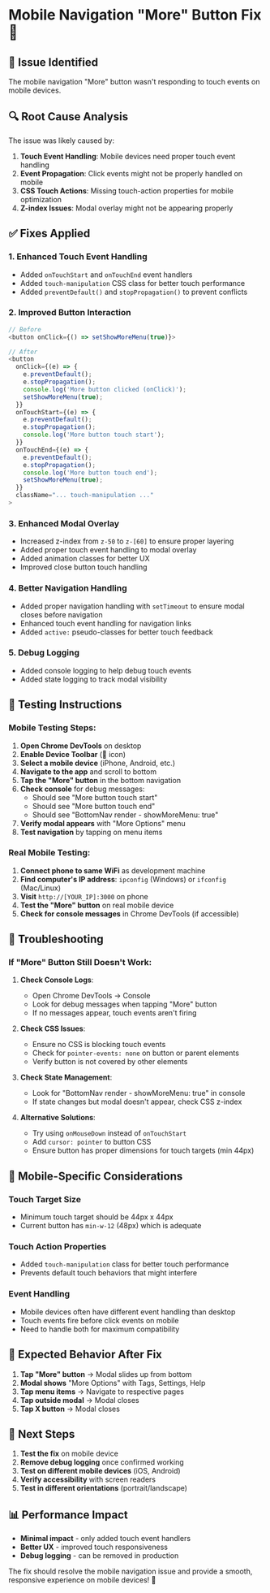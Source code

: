 # Mobile Navigation "More" Button Fix 🔧

## 🐛 **Issue Identified**
The mobile navigation "More" button wasn't responding to touch events on mobile devices.

## 🔍 **Root Cause Analysis**
The issue was likely caused by:
1. **Touch Event Handling**: Mobile devices need proper touch event handling
2. **Event Propagation**: Click events might not be properly handled on mobile
3. **CSS Touch Actions**: Missing touch-action properties for mobile optimization
4. **Z-index Issues**: Modal overlay might not be appearing properly

## ✅ **Fixes Applied**

### **1. Enhanced Touch Event Handling**
- Added `onTouchStart` and `onTouchEnd` event handlers
- Added `touch-manipulation` CSS class for better touch performance
- Added `preventDefault()` and `stopPropagation()` to prevent conflicts

### **2. Improved Button Interaction**
```typescript
// Before
<button onClick={() => setShowMoreMenu(true)}>

// After  
<button
  onClick={(e) => {
    e.preventDefault();
    e.stopPropagation();
    console.log('More button clicked (onClick)');
    setShowMoreMenu(true);
  }}
  onTouchStart={(e) => {
    e.preventDefault();
    e.stopPropagation();
    console.log('More button touch start');
  }}
  onTouchEnd={(e) => {
    e.preventDefault();
    e.stopPropagation();
    console.log('More button touch end');
    setShowMoreMenu(true);
  }}
  className="... touch-manipulation ..."
>
```

### **3. Enhanced Modal Overlay**
- Increased z-index from `z-50` to `z-[60]` to ensure proper layering
- Added proper touch event handling to modal overlay
- Added animation classes for better UX
- Improved close button touch handling

### **4. Better Navigation Handling**
- Added proper navigation handling with `setTimeout` to ensure modal closes before navigation
- Enhanced touch event handling for navigation links
- Added `active:` pseudo-classes for better touch feedback

### **5. Debug Logging**
- Added console logging to help debug touch events
- Added state logging to track modal visibility

## 🧪 **Testing Instructions**

### **Mobile Testing Steps:**
1. **Open Chrome DevTools** on desktop
2. **Enable Device Toolbar** (📱 icon)
3. **Select a mobile device** (iPhone, Android, etc.)
4. **Navigate to the app** and scroll to bottom
5. **Tap the "More" button** in the bottom navigation
6. **Check console** for debug messages:
   - Should see "More button touch start"
   - Should see "More button touch end"
   - Should see "BottomNav render - showMoreMenu: true"
7. **Verify modal appears** with "More Options" menu
8. **Test navigation** by tapping on menu items

### **Real Mobile Testing:**
1. **Connect phone to same WiFi** as development machine
2. **Find computer's IP address**: `ipconfig` (Windows) or `ifconfig` (Mac/Linux)
3. **Visit** `http://[YOUR_IP]:3000` on phone
4. **Test the "More" button** on real mobile device
5. **Check for console messages** in Chrome DevTools (if accessible)

## 🔧 **Troubleshooting**

### **If "More" Button Still Doesn't Work:**

1. **Check Console Logs**:
   - Open Chrome DevTools → Console
   - Look for debug messages when tapping "More" button
   - If no messages appear, touch events aren't firing

2. **Check CSS Issues**:
   - Ensure no CSS is blocking touch events
   - Check for `pointer-events: none` on button or parent elements
   - Verify button is not covered by other elements

3. **Check State Management**:
   - Look for "BottomNav render - showMoreMenu: true" in console
   - If state changes but modal doesn't appear, check CSS z-index

4. **Alternative Solutions**:
   - Try using `onMouseDown` instead of `onTouchStart`
   - Add `cursor: pointer` to button CSS
   - Ensure button has proper dimensions for touch targets (min 44px)

## 📱 **Mobile-Specific Considerations**

### **Touch Target Size**
- Minimum touch target should be 44px x 44px
- Current button has `min-w-12` (48px) which is adequate

### **Touch Action Properties**
- Added `touch-manipulation` class for better touch performance
- Prevents default touch behaviors that might interfere

### **Event Handling**
- Mobile devices often have different event handling than desktop
- Touch events fire before click events on mobile
- Need to handle both for maximum compatibility

## 🎯 **Expected Behavior After Fix**

1. **Tap "More" button** → Modal slides up from bottom
2. **Modal shows** "More Options" with Tags, Settings, Help
3. **Tap menu items** → Navigate to respective pages
4. **Tap outside modal** → Modal closes
5. **Tap X button** → Modal closes

## 🚀 **Next Steps**

1. **Test the fix** on mobile device
2. **Remove debug logging** once confirmed working
3. **Test on different mobile devices** (iOS, Android)
4. **Verify accessibility** with screen readers
5. **Test in different orientations** (portrait/landscape)

## 📊 **Performance Impact**

- **Minimal impact** - only added touch event handlers
- **Better UX** - improved touch responsiveness
- **Debug logging** - can be removed in production

The fix should resolve the mobile navigation issue and provide a smooth, responsive experience on mobile devices! 🎉

